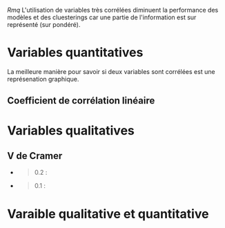 _Rmq_ L'utilisation de variables très corrélées diminuent la performance des modèles et des cluesterings car une partie de l'information est sur représenté (sur pondéré).

# Variables quantitatives 

La meilleure manière pour savoir si deux variables sont corrélées est une représenation graphique.

## Coefficient de corrélation linéaire 



# Variables qualitatives

## V de Cramer



* > 0.2 :
* > 0.1 :

# Varaible qualitative et quantitative


